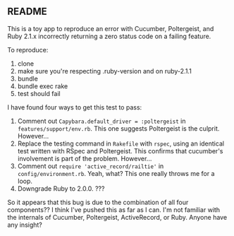 ## README

This is a toy app to reproduce an error with Cucumber, Poltergeist, and Ruby 2.1.x incorrectly returning a zero status code on a failing feature.

To reproduce:

1. clone
2. make sure you're respecting .ruby-version and on ruby-2.1.1
3. bundle
4. bundle exec rake
5. test should fail

I have found four ways to get this test to pass:

1. Comment out `Capybara.default_driver = :poltergeist` in `features/support/env.rb`. This one suggests Poltergeist is the culprit. However...
2. Replace the testing command in `Rakefile` with `rspec`, using an identical test written with RSpec and Poltergeist. This confirms that cucumber's involvement is part of the problem. However...
3. Comment out `require 'active_record/railtie'` in `config/environment.rb`. Yeah, what? This one really throws me for a loop.
4. Downgrade Ruby to 2.0.0. ???

So it appears that this bug is due to the combination of all four components?? I think I've pushed this as far as I can. I'm not familiar with the internals of Cucumber, Poltergeist, ActiveRecord, or Ruby. Anyone have any insight?

